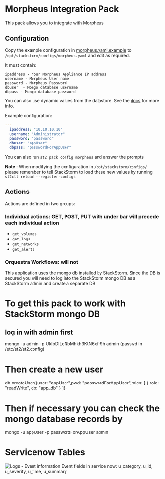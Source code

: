 # Morpheus Integration Pack
This pack allows you to integrate with Morpheus

## Configuration
Copy the example configuration in [morpheus.yaml.example](./morpheus.yaml.example) to
`/opt/stackstorm/configs/morpheus.yaml` and edit as required.

It must contain:

```
ipaddress - Your Morpheus Appliance IP address
username - Morpheus User name
password - Morpheus Password
dbuser  - Mongo database username
dbpass - Mongo database password
```

You can also use dynamic values from the datastore. See the
[docs](https://docs.stackstorm.com/reference/pack_configs.html) for more info.

Example configuration:

```yaml
---
  ipaddress: "10.10.10.10"
  username: "Administrator"
  password: "password"
  dbuser: "appUser"
  dbpass: "passwordForAppUser"
```
You can also run `st2 pack config morpheus` and answer the prompts

**Note** : When modifying the configuration in `/opt/stackstorm/configs/` please
           remember to tell StackStorm to load these new values by running
           `st2ctl reload --register-configs`


## Actions

Actions are defined in two groups:

### Individual actions: GET, POST, PUT with under bar will precede each individual action
* ``get_volumes``
* ``get_logs``
* ``get_networks``
* ``get_alerts``

### Orquestra Workflows: will not

This application uses the mongo db installed by StackStorm. Since the DB is secured
you will need to log into the StackStorm mongo DB as a StackStorm admin and create a separate DB

# To get this pack to work with StackStorm mongo DB

log in with admin first
--------------------------------------------------------------------------------------
mongo -u admin -p UkIbDILcNbMhkh3KtN6xfr9h admin  (passwd in /etc/st2/st2.config)

# Then create a new user
db.createUser({user: "appUser",pwd: "passwordForAppUser",roles: [ { role: "readWrite", db: "app_db" } ]})

# Then if necessary you can check the mongo database records by
mongo -u appUser -p passwordForAppUser admin

# Servicenow Tables

![Logs - Event information](/img/morpheus-logs-table.png)
Event fields in service now:
u_category, u_id, u_severity, u_time, u_summary

